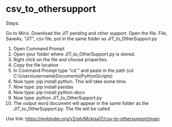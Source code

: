 # csv_to_othersupport

Steps:

Go to Miris. Download the JIT pending and other support.
Open the file.
File, SaveAs, "JIT", csv file, put in the same folder as JIT_to_OtherSupport.py

1. Open Command Prompt
2. Open your folder where JIT_to_OtherSupport.py is stored.
3. Right click on the file and choose properties.
4. Copy the file location
5. In Command Prompt type "cd " and paste in the path (cd C:\Users\username\Documents\PythonScripts)
6. Now type: pip install python. This will take some time.
7. Now type: pip install pandas
8. Now type: pip install python-docx
9. Now type: python JIT_to_OtherSupport.py
10. The output word document will appear in the same folder as the JIT_to_OtherSupport.py. The file will be called

Use link: https://mybinder.org/v2/gh/Mckisa17/csv-to-othersupport/main
